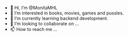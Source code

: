 - 👋 Hi, I’m @MonitaMHL
- 👀 I’m interested in books, movies, games and pussles.
- 🌱 I’m currently learning backend development.
- 💞️ I’m looking to collaborate on ...
- 📫 How to reach me ...

<!---
MonitaMHL/MonitaMHL is a ✨ special ✨ repository because its `README.md` (this file) appears on your GitHub profile.
You can click the Preview link to take a look at your changes.
--->
